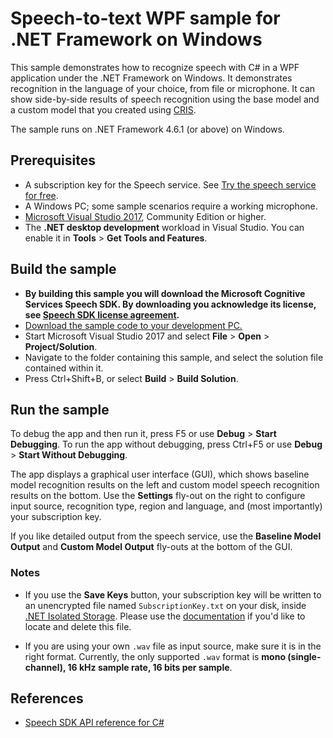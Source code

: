 # Speech-to-text WPF sample for .NET Framework on Windows

This sample demonstrates how to recognize speech with C# in a WPF application under the .NET Framework on Windows.
It demonstrates recognition in the language of your choice, from file or microphone.
It can show side-by-side results of speech recognition using the base model and a custom model that you created using [CRIS](https://cris.ai).

The sample runs on .NET Framework 4.6.1 (or above) on Windows.

## Prerequisites

* A subscription key for the Speech service. See [Try the speech service for free](https://docs.microsoft.com/azure/cognitive-services/speech-service/get-started).
* A Windows PC; some sample scenarios require a working microphone.
* [Microsoft Visual Studio 2017](https://www.visualstudio.com/), Community Edition or higher.
* The **.NET desktop development** workload in Visual Studio.
  You can enable it in **Tools** \> **Get Tools and Features**.

## Build the sample

* **By building this sample you will download the Microsoft Cognitive Services Speech SDK. By downloading you acknowledge its license, see [Speech SDK license agreement](https://aka.ms/csspeech/license).**
* [Download the sample code to your development PC.](/README.md#get-the-samples)
* Start Microsoft Visual Studio 2017 and select **File** \> **Open** \> **Project/Solution**.
* Navigate to the folder containing this sample, and select the solution file contained within it.
* Press Ctrl+Shift+B, or select **Build** \> **Build Solution**.

## Run the sample

To debug the app and then run it, press F5 or use **Debug** \> **Start Debugging**. To run the app without debugging, press Ctrl+F5 or use **Debug** \> **Start Without Debugging**.

The app displays a graphical user interface (GUI), which shows baseline model recognition results on the left and custom model speech recognition results on the bottom.
Use the **Settings** fly-out on the right to configure input source, recognition type, region and language, and (most importantly) your subscription key.

If you like detailed output from the speech service, use the **Baseline Model Output** and **Custom Model Output** fly-outs at the bottom of the GUI.

### Notes

* If you use the **Save Keys** button, your subscription key will be written to an unencrypted file named `SubscriptionKey.txt` on your disk, inside [.NET Isolated Storage](https://docs.microsoft.com/dotnet/standard/io/isolated-storage).
  Please use the [documentation](https://docs.microsoft.com/dotnet/standard/io/isolated-storage) if you'd like to locate and delete this file.

* If you are using your own `.wav` file as input source, make sure it is in the right format.
  Currently, the only supported `.wav` format is **mono (single-channel), 16 kHz sample rate, 16 bits per sample**.

## References

* [Speech SDK API reference for C#](https://aka.ms/csspeech/csharpref)
